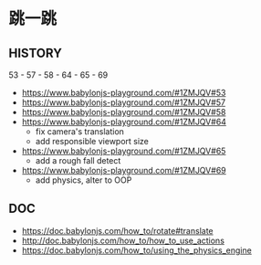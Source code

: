 # 跳一跳

## HISTORY

53 - 57 - 58 - 64 - 65 - 69

- https://www.babylonjs-playground.com/#1ZMJQV#53
- https://www.babylonjs-playground.com/#1ZMJQV#57
- https://www.babylonjs-playground.com/#1ZMJQV#58
- https://www.babylonjs-playground.com/#1ZMJQV#64
  - fix camera's translation
  - add responsible viewport size
- https://www.babylonjs-playground.com/#1ZMJQV#65
  - add a rough fall detect
- https://www.babylonjs-playground.com/#1ZMJQV#69
  - add physics, alter to OOP

## DOC

- https://doc.babylonjs.com/how_to/rotate#translate
- http://doc.babylonjs.com/how_to/how_to_use_actions
- https://doc.babylonjs.com/how_to/using_the_physics_engine
